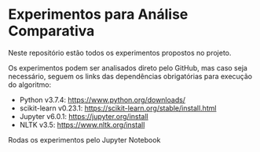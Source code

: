 # Experimentos para Análise Comparativa

Neste repositório estão todos os experimentos propostos no projeto.

Os experimentos podem ser analisados direto pelo GitHub, mas caso seja necessário, seguem os links das dependências obrigatórias para execução do algoritmo:

- Python v3.7.4: https://www.python.org/downloads/
- scikit-learn v0.23.1: https://scikit-learn.org/stable/install.html
- Jupyter v6.0.1: https://jupyter.org/install
- NLTK v3.5: https://www.nltk.org/install

Rodas os experimentos pelo Jupyter Notebook
